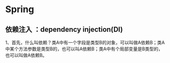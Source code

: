 # Spring

## 依赖注入 ：dependency injection\(DI\)

1、首先，什么叫依赖？类A中有一个字段是类型B的对象，可以叫做A依赖B；类A中某个方法参数是类型B的，也可以叫A依赖B；类A中有个局部变量是B类型的，也可以叫做A依赖B。

